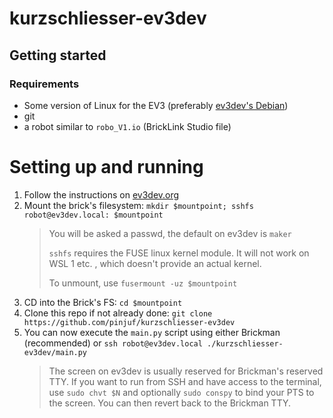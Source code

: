 # kurzschliesser-ev3dev

## Getting started

### Requirements

 - Some version of Linux for the EV3 (preferably [ev3dev's Debian](https://www.ev3dev.org/downloads/))
 - git
 - a robot similar to `robo_V1.io` (BrickLink Studio file)

# Setting up and running

 1) Follow the instructions on [ev3dev.org](https://www.ev3dev.org/docs/tutorials/connecting-to-the-internet-via-usb/)
 2) Mount the brick's filesystem: `mkdir $mountpoint; sshfs robot@ev3dev.local: $mountpoint`
    > You will be asked a passwd, the default on ev3dev is `maker`
    >
    > `sshfs` requires the FUSE linux kernel module. It will not work on WSL 1 etc. , which doesn't provide an actual kernel.
    > 
    > To unmount, use `fusermount -uz $mountpoint`
 3) CD into the Brick's FS: `cd $mountpoint`
 4) Clone this repo if not already done: `git clone https://github.com/pinjuf/kurzschliesser-ev3dev`
 5) You can now execute the `main.py` script using either Brickman (recommended) or `ssh robot@ev3dev.local ./kurzschliesser-ev3dev/main.py`
    > The screen on ev3dev is usually reserved for Brickman's reserved TTY. If you want to run from SSH and have access to the terminal, use `sudo chvt $N` and optionally `sudo conspy` to bind your PTS to the screen. You can then revert back to the Brickman TTY.
